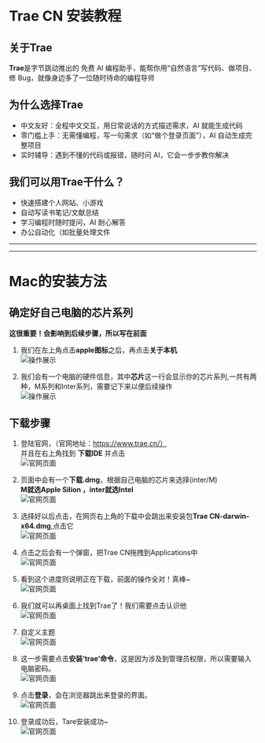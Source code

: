 # Trae CN 安装教程
## 关于Trae
  **Trae**是字节跳动推出的 ​​免费 AI 编程助手​​，能帮你用“自然语言”写代码、做项目、修 Bug，就像身边多了一位随时待命的编程导师
  
## 为什么选择Trae  
- ​中文友好​​：全程中文交互，用日常说话的方式描述需求，AI 就能生成代码
- 零门槛上手​​：无需懂编程，写一句需求（如“做个登录页面”），AI 自动生成完整项目  
- ​实时辅导​​：遇到不懂的代码或报错，随时问 AI，它会一步步教你解决  

## 我们可以用Trae干什么？  
- 快速搭建个人网站、小游戏  
- 自动写读书笔记/文献总结  
- 学习编程时随时提问，AI 耐心解答  
- 办公自动化（如批量处理文件
      
---  
---

# Mac的安装方法
## 确定好自己电脑的芯片系列
**这很重要！会影响到后续步骤，所以写在前面**  
1. 我们在左上角点击**apple图标**之后，再点击**关于本机**  
![操作展示](https://github.com/SuperSupeng/AI-Application-Development-for-Beginners/raw/main/assets/Mac1.jpg)    
  

1. 我们会有一个电脑的硬件信息，其中**芯片**这一行会显示你的芯片系列,一共有两种，M系列和Inter系列，需要记下来以便后续操作  
![操作展示](https://github.com/SuperSupeng/AI-Application-Development-for-Beginners/raw/main/assets/Mac2.png)   
  

## 下载步骤
1. 登陆官网，（官网地址：https://www.trae.cn/）   
并且在右上角找到 **下载IDE** 并点击   
![官网页面](https://github.com/SuperSupeng/AI-Application-Development-for-Beginners/raw/main/assets/trae1.png)    
  

2. 页面中会有一个**下载.dmg**，根据自己电脑的芯片来选择(inter/M)  
**M就选Apple Silion ，inter就选Intel**  
![官网页面](https://github.com/SuperSupeng/AI-Application-Development-for-Beginners/raw/main/assets/trae2.png)  

3. 选择好以后点击，在网页右上角的下载中会跳出来安装包**Trae CN-darwin-x64.dmg**,点击它  
![官网页面](https://github.com/SuperSupeng/AI-Application-Development-for-Beginners/raw/main/assets//trae3.png)  

  
4. 点击之后会有一个弹窗，把Trae CN拖拽到Applications中  
![官网页面](https://github.com/SuperSupeng/AI-Application-Development-for-Beginners/raw/main/assets/trae4.png) 
  
  
5. 看到这个进度则说明正在下载，前面的操作全对！真棒~  
![官网页面](https://github.com/SuperSupeng/AI-Application-Development-for-Beginners/raw/main/assets/trae5.jpg)   

  
6. 我们就可以再桌面上找到Trae了！我们需要点击认识他  
![官网页面](https://github.com/SuperSupeng/AI-Application-Development-for-Beginners/raw/main/assets/trae6.jpg)   
  
    
7. 自定义主题  
![官网页面](https://github.com/SuperSupeng/AI-Application-Development-for-Beginners/raw/main/assets/trae7.png)   

  
8. 这一步需要点击**安装‘trae’命令**，这是因为涉及到管理员权限，所以需要输入电脑密码。  
![官网页面](https://github.com/SuperSupeng/AI-Application-Development-for-Beginners/raw/main/assets/trae8.png)   

  
9. 点击**登录**，会在浏览器跳出来登录的界面。  
![官网页面](https://github.com/SuperSupeng/AI-Application-Development-for-Beginners/raw/main/assets/trae9.png)   

  
10.  登录成功后，Tare安装成功~  
![官网页面](https://github.com/SuperSupeng/AI-Application-Development-for-Beginners/raw/main/assets/trae10.png)   



